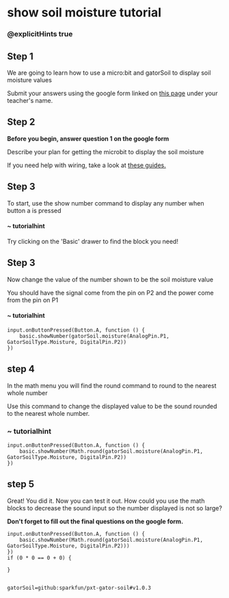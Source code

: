 # show soil moisture tutorial
### @explicitHints true
 
## Step 1
 
We are going to learn how to use a micro:bit and gatorSoil to display soil moisture values
 
Submit your answers using the google form linked on [this page](https://schoolwidelabs.github.io/sensor-immersion/assessments/Lesson2/soil_moisture_assessment.html) under your teacher's name. 
 
## Step 2
 
**Before you begin, answer question 1 on the google form**
 
Describe your plan for getting the microbit to display the soil moisture
 
If you need help with wiring, take a look at [these guides.](https://docs.google.com/document/d/1KrhVLl_owwXz_xAVbcIEAG9O5N4wdBY3mjd-GX34Bag/edit?usp=sharing)
 
## Step 3
 
To start, use the show number command to display any number when button a is pressed
 
#### ~ tutorialhint
Try clicking on the 'Basic' drawer to find the block you need!
  
## Step 3
 
Now change the value of the number shown to be the soil moisture value
 
You should have the signal come from the pin on P2 and the power come from the pin on P1
 
#### ~ tutorialhint
 
```blocks
input.onButtonPressed(Button.A, function () {
    basic.showNumber(gatorSoil.moisture(AnalogPin.P1, GatorSoilType.Moisture, DigitalPin.P2))
})
```
 
## step 4 
 
In the math menu you will find the round command to round to the nearest whole number
 
Use this command to change the displayed value to be the sound rounded to the nearest whole number. 
 
### ~ tutorialhint
```blocks
input.onButtonPressed(Button.A, function () {
    basic.showNumber(Math.round(gatorSoil.moisture(AnalogPin.P1, GatorSoilType.Moisture, DigitalPin.P2))
})
```
 
## step 5
Great! You did it. Now you can test it out. How could you use the math blocks to decrease the sound input so the number displayed is not so large?
 
**Don't forget to fill out the final questions on the google form.**
 
```ghost
input.onButtonPressed(Button.A, function () {
    basic.showNumber(Math.round(gatorSoil.moisture(AnalogPin.P1, GatorSoilType.Moisture, DigitalPin.P2)))
})
if (0 * 0 == 0 + 0) {
    
}
 
```
 
```package
gatorSoil=github:sparkfun/pxt-gator-soil#v1.0.3
```
